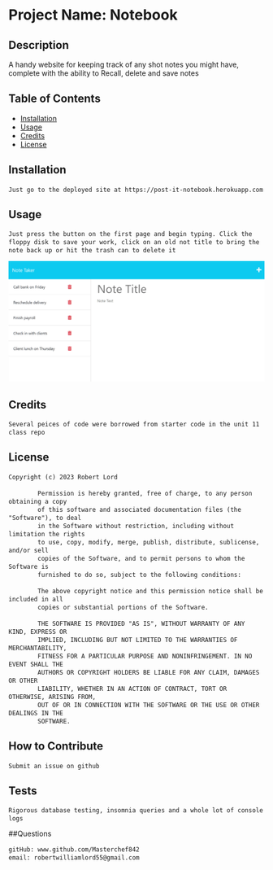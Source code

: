 

# Project Name: Notebook

## Description

A handy website for keeping track of any shot notes you might have, complete with the ability to Recall, delete and save notes 

## Table of Contents

- [Installation](#Installation)
- [Usage](#Usage)
- [Credits](#Credits)
- [License](#License)

## Installation
    Just go to the deployed site at https://post-it-notebook.herokuapp.com

## Usage

    Just press the button on the first page and begin typing. Click the floppy disk to save your work, click on an old not title to bring the note back up or hit the trash can to delete it 
    

![a screenshot of the website](./Assets/11-express-homework-demo-01.png?raw=true)

## Credits
    Several peices of code were borrowed from starter code in the unit 11 class repo

## License

    Copyright (c) 2023 Robert Lord

            Permission is hereby granted, free of charge, to any person obtaining a copy
            of this software and associated documentation files (the "Software"), to deal
            in the Software without restriction, including without limitation the rights
            to use, copy, modify, merge, publish, distribute, sublicense, and/or sell
            copies of the Software, and to permit persons to whom the Software is
            furnished to do so, subject to the following conditions:
            
            The above copyright notice and this permission notice shall be included in all
            copies or substantial portions of the Software.
            
            THE SOFTWARE IS PROVIDED "AS IS", WITHOUT WARRANTY OF ANY KIND, EXPRESS OR
            IMPLIED, INCLUDING BUT NOT LIMITED TO THE WARRANTIES OF MERCHANTABILITY,
            FITNESS FOR A PARTICULAR PURPOSE AND NONINFRINGEMENT. IN NO EVENT SHALL THE
            AUTHORS OR COPYRIGHT HOLDERS BE LIABLE FOR ANY CLAIM, DAMAGES OR OTHER
            LIABILITY, WHETHER IN AN ACTION OF CONTRACT, TORT OR OTHERWISE, ARISING FROM,
            OUT OF OR IN CONNECTION WITH THE SOFTWARE OR THE USE OR OTHER DEALINGS IN THE
            SOFTWARE.

## How to Contribute

    Submit an issue on github

## Tests

    Rigorous database testing, insomnia queries and a whole lot of console logs

##Questions

    gitHub: www.github.com/Masterchef842
    email: robertwilliamlord55@gmail.com
    